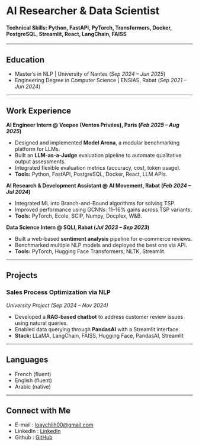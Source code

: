 # AI Researcher & Data Scientist  
#### Technical Skills: Python, FastAPI, PyTorch, Transformers, Docker, PostgreSQL, Streamlit, React, LangChain, FAISS

---

## Education
- Master’s in NLP | University of Nantes (_Sep 2024 – Jun 2025_)  
- Engineering Degree in Computer Science | ENSIAS, Rabat (_Sep 2021 – Jun 2024_)

---

## Work Experience

**AI Engineer Intern @ Veepee (Ventes Privées), Paris (_Feb 2025 – Aug 2025_)**  
- Designed and implemented **Model Arena**, a modular benchmarking platform for LLMs.
- Built an **LLM-as-a-Judge** evaluation pipeline to automate qualitative output assessments.
- Integrated flexible evaluation metrics (accuracy, cost, token usage).
- **Tools:** Python, FastAPI, PostgreSQL, Docker, React, LLM APIs.

**AI Research & Development Assistant @ AI Movement, Rabat (_Feb 2024 – Jul 2024_)**  
- Integrated ML into Branch-and-Bound algorithms for solving TSP.
- Improved performance using GCNNs: 11–16% gains across TSP variants.
- **Tools:** PyTorch, Ecole, SCIP, Numpy, Docplex, W&B.

**Data Science Intern @ SQLI, Rabat (_Jul 2023 – Sep 2023_)**  
- Built a web-based **sentiment analysis** pipeline for e-commerce reviews.
- Benchmarked multiple NLP models and deployed the best one via API.
- **Tools:** PyTorch, Hugging Face Transformers, NLTK, Streamlit.

---

## Projects

### Sales Process Optimization via NLP  
_University Project (Sep 2024 – Nov 2024)_  
- Developed a **RAG-based chatbot** to address customer review issues using natural queries.
- Enabled data querying through **PandasAI** with a Streamlit interface.
- **Stack:** LLaMA, LangChain, FAISS, Hugging Face, PandasAI, Streamlit

---

## Languages  
- French (fluent)  
- English (fluent)  
- Arabic (native)  

---

## Connect with Me  
- E-mail : loaychlih00@gmail.com  
- LinkedIn :  [LinkedIn](https://www.linkedin.com/in/loay-chlih)  
- Github : [GitHub](https://github.com/loaychlih)  
